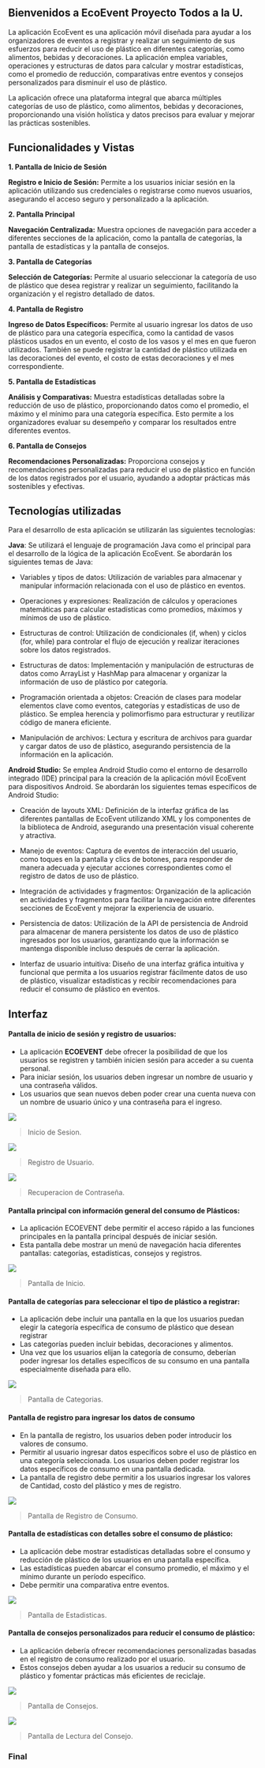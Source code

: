 ## Bienvenidos a EcoEvent Proyecto Todos a la U.

La aplicación EcoEvent es una aplicación móvil diseñada para ayudar a los organizadores de eventos a registrar y realizar un seguimiento de sus esfuerzos para reducir el uso de plástico en diferentes categorías, como alimentos, bebidas y decoraciones. La aplicación emplea variables, operaciones y estructuras de datos para calcular y mostrar estadísticas, como el promedio de reducción, comparativas entre eventos y consejos personalizados para disminuir el uso de plástico. 

La aplicación ofrece una plataforma integral que abarca múltiples categorías de uso de plástico, como alimentos, bebidas y decoraciones, proporcionando una visión holística y datos precisos para evaluar y mejorar las prácticas sostenibles.

## Funcionalidades y Vistas

**1. Pantalla de Inicio de Sesión**

**Registro e Inicio de Sesión:** Permite a los usuarios iniciar sesión en la aplicación utilizando sus credenciales o registrarse como nuevos usuarios, asegurando el acceso seguro y personalizado a la aplicación.

**2. Pantalla Principal**

**Navegación Centralizada:** Muestra opciones de navegación para acceder a diferentes secciones de la aplicación, como la pantalla de categorías, la pantalla de estadísticas y la pantalla de consejos.

**3. Pantalla de Categorías**

**Selección de Categorías:** Permite al usuario seleccionar la categoría de uso de plástico que desea registrar y realizar un seguimiento, facilitando la organización y el registro detallado de datos.

**4. Pantalla de Registro**

**Ingreso de Datos Específicos:** Permite al usuario ingresar los datos de uso de plástico para una categoría específica, como la cantidad de vasos plásticos usados en un evento, el costo de los vasos y el mes en que fueron utilizados. También se puede registrar la cantidad de plástico utilizada en las decoraciones del evento, el costo de estas decoraciones y el mes correspondiente.

**5. Pantalla de Estadísticas**

**Análisis y Comparativas:** Muestra estadísticas detalladas sobre la reducción de uso de plástico, proporcionando datos como el promedio, el máximo y el mínimo para una categoría específica. Esto permite a los organizadores evaluar su desempeño y comparar los resultados entre diferentes eventos.

**6. Pantalla de Consejos**

**Recomendaciones Personalizadas:** Proporciona consejos y recomendaciones personalizadas para reducir el uso de plástico en función de los datos registrados por el usuario, ayudando a adoptar prácticas más sostenibles y efectivas.

## Tecnologías utilizadas
Para el desarrollo de esta aplicación se utilizarán las siguientes tecnologías:

**Java**: Se utilizará el lenguaje de programación Java como el principal para el desarrollo de la lógica de la aplicación EcoEvent. Se abordarán los siguientes temas de Java:

- Variables y tipos de datos: Utilización de variables para almacenar y manipular información relacionada con el uso de plástico en eventos.

- Operaciones y expresiones: Realización de cálculos y operaciones matemáticas para calcular estadísticas como promedios, máximos y mínimos de uso de plástico.

- Estructuras de control: Utilización de condicionales (if, when) y ciclos (for, while) para controlar el flujo de ejecución y realizar iteraciones sobre los datos registrados.

- Estructuras de datos: Implementación y manipulación de estructuras de datos como ArrayList y HashMap para almacenar y organizar la información de uso de plástico por categoría.

- Programación orientada a objetos: Creación de clases para modelar elementos clave como eventos, categorías y estadísticas de uso de plástico. Se emplea herencia y polimorfismo para estructurar y reutilizar código de manera eficiente.

- Manipulación de archivos: Lectura y escritura de archivos para guardar y cargar datos de uso de plástico, asegurando persistencia de la información en la aplicación.

**Android Studio:** Se emplea Android Studio como el entorno de desarrollo integrado (IDE) principal para la creación de la aplicación móvil EcoEvent para dispositivos Android. Se abordarán los siguientes temas específicos de Android Studio:

- Creación de layouts XML: Definición de la interfaz gráfica de las diferentes pantallas de EcoEvent utilizando XML y los componentes de la biblioteca de Android, asegurando una presentación visual coherente y atractiva.

- Manejo de eventos: Captura de eventos de interacción del usuario, como toques en la pantalla y clics de botones, para responder de manera adecuada y ejecutar acciones correspondientes como el registro de datos de uso de plástico.

- Integración de actividades y fragmentos: Organización de la aplicación en actividades y fragmentos para facilitar la navegación entre diferentes secciones de EcoEvent y mejorar la experiencia de usuario.

- Persistencia de datos: Utilización de la API de persistencia de Android para almacenar de manera persistente los datos de uso de plástico ingresados por los usuarios, garantizando que la información se mantenga disponible incluso después de cerrar la aplicación.

- Interfaz de usuario intuitiva: Diseño de una interfaz gráfica intuitiva y funcional que permita a los usuarios registrar fácilmente datos de uso de plástico, visualizar estadísticas y recibir recomendaciones para reducir el consumo de plástico en eventos.

## Interfaz

#### Pantalla de inicio de sesión y registro de usuarios:
- La aplicación **ECOEVENT** debe ofrecer la posibilidad de que los usuarios se registren y también inicien sesión para acceder a su cuenta personal.
- Para iniciar sesión, los usuarios deben ingresar un nombre de usuario y una contraseña válidos.
- Los usuarios que sean nuevos deben poder crear una cuenta nueva con un nombre de usuario único y una contraseña para el ingreso.

![](https://drive.google.com/file/d/1J8i4ZfjCjDJqv0cZFSzNZZwdvRg46qD1/view?usp=sharing)
> Inicio de Sesion.

![](https://drive.google.com/file/d/1f46YKg7PsdaX44w592hYC515aJKqK0vA/view?usp=sharing)
> Registro de Usuario.

![](https://drive.google.com/file/d/1nKh4Bh0KW25abQgv6esYbOlwbEjTp-9s/view?usp=sharing)
> Recuperacion de Contraseña.

#### Pantalla principal con información general del consumo de Plásticos:
- La aplicación ECOEVENT debe permitir el acceso rápido a las funciones principales en la pantalla principal después de iniciar sesión.
- Esta pantalla debe mostrar un menú de navegación hacia diferentes pantallas: categorías, estadísticas, consejos y registros.

![](https://drive.google.com/file/d/14Zk9kwrwHUr6WaO4FlieZLG-F9qeSc_K/view?usp=sharing)
> Pantalla de Inicio.

#### Pantalla de categorías para seleccionar el tipo de plástico a registrar:
- La aplicación debe incluir una pantalla en la que los usuarios puedan elegir la categoría específica de consumo de plástico que desean registrar
- Las categorías pueden incluir bebidas, decoraciones y alimentos.
- Una vez que los usuarios elijan la categoría de consumo, deberían poder ingresar los detalles específicos de su consumo en una pantalla especialmente diseñada para ello.
  
![](https://drive.google.com/file/d/1v4n1mmBUbDIN4uIqJ_JFC77cvw3SgCa7/view?usp=sharing)
> Pantalla de Categorias.

#### Pantalla de registro para ingresar los datos de consumo
- En la pantalla de registro, los usuarios deben poder introducir los valores de consumo.
- Permitir al usuario ingresar datos específicos sobre el uso de plástico en una categoría seleccionada. Los usuarios deben poder registrar los datos específicos de consumo en una pantalla dedicada.
- La pantalla de registro debe permitir a los usuarios ingresar los valores de Cantidad, costo del plástico y mes de registro.

![](https://drive.google.com/file/d/1osGrbJNUFH66uLQ3Z_4ID0EbVjJ7PoSw/view?usp=sharing)
> Pantalla de Registro de Consumo.
  
#### Pantalla de estadísticas con detalles sobre el consumo de plástico:
- La aplicación debe mostrar estadísticas detalladas sobre el consumo y reducción de plástico de los usuarios en una pantalla específica.
- Las estadísticas pueden abarcar el consumo promedio, el máximo y el mínimo durante un período específico.
- Debe permitir una comparativa entre eventos.

![](https://drive.google.com/file/d/1qe0WcBdD29ZHAPC-49oyqmrpeUPpr0K7/view?usp=sharing)
> Pantalla de Estadisticas.
  
#### Pantalla de consejos personalizados para reducir el consumo de plástico:
- La aplicación debería ofrecer recomendaciones personalizadas basadas en el registro de consumo realizado por el usuario.
- Estos consejos deben ayudar a los usuarios a reducir su consumo de plástico y fomentar prácticas más eficientes de reciclaje.

![](https://drive.google.com/file/d/1PdbUYNj1GQKrW6t9EFytij0NF0rXkmZc/view?usp=sharing)
> Pantalla de Consejos.

![](https://drive.google.com/file/d/1PdbUYNj1GQKrW6t9EFytij0NF0rXkmZc/view?usp=sharing)
> Pantalla de Lectura del Consejo.

### Final
